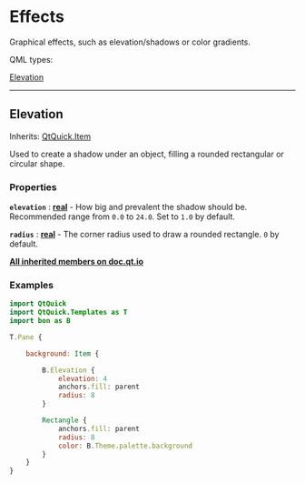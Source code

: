# Effects

Graphical effects, such as elevation/shadows or color gradients.

QML types:

[Elevation](#elevation)

---

## Elevation

Inherits: [QtQuick.Item](https://doc.qt.io/qt-6/qml-qtquick-item.html)

Used to create a shadow under an object, filling a rounded rectangular or circular shape.

### Properties

**`elevation`** : **[real](https://doc.qt.io/qt-6/qml-real.html)** - How big and prevalent the shadow should be. Recommended range from `0.0` to `24.0`. Set to `1.0` by default.

**`radius`** : **[real](https://doc.qt.io/qt-6/qml-real.html)** - The corner radius used to draw a rounded rectangle. `0` by default.

**[All inherited members on doc.qt.io](https://doc.qt.io/qt-6/qml-qtquick-item.html)**

### Examples

```qml
import QtQuick
import QtQuick.Templates as T
import bon as B

T.Pane {

    background: Item {

        B.Elevation {
            elevation: 4
            anchors.fill: parent
            radius: 8
        }

        Rectangle {
            anchors.fill: parent
            radius: 8
            color: B.Theme.palette.background
        }
    }
}
```
